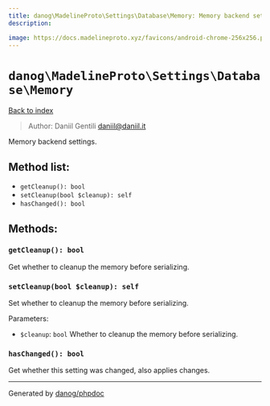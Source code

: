 ```yaml
---
title: danog\MadelineProto\Settings\Database\Memory: Memory backend settings.
description: 

image: https://docs.madelineproto.xyz/favicons/android-chrome-256x256.png
---
```

# `danog\MadelineProto\Settings\Database\Memory`
[Back to index](../../../../index.md)

> Author: Daniil Gentili <daniil@daniil.it>  
  

Memory backend settings.  




## Method list:
* `getCleanup(): bool`
* `setCleanup(bool $cleanup): self`
* `hasChanged(): bool`

## Methods:
### `getCleanup(): bool`

Get whether to cleanup the memory before serializing.



### `setCleanup(bool $cleanup): self`

Set whether to cleanup the memory before serializing.


Parameters:
* `$cleanup`: `bool` Whether to cleanup the memory before serializing.  



### `hasChanged(): bool`

Get whether this setting was changed, also applies changes.



---
Generated by [danog/phpdoc](https://phpdoc.daniil.it)
